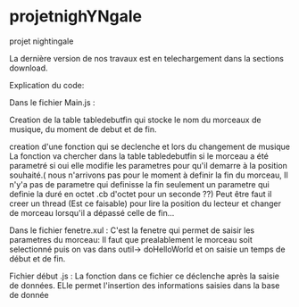 projetnighYNgale
================

projet nightingale


La dernière version de nos travaux est en telechargement dans la sections download.


Explication du code:

Dans le fichier Main.js :

Creation de la table tabledebutfin qui stocke le nom du morceaux de musique, du moment de debut et de fin.

creation d'une fonction qui se declenche et lors du changement de musique
La fonction va chercher dans la table tabledebutfin si le morceau a été parametré si oui elle modifie les parametres pour
qu'il demarre à la position souhaité.( nous n'arrivons pas pour le moment à definir la fin du morceau, Il n'y'a pas de parametre
qui definisse la fin seulement un parametre qui definie la duré en octet .cb d'octet pour un seconde ??)
Peut être faut il creer un thread (Est ce faisable) pour lire la position du lecteur et changer de morceau lorsqu'il a dépassé celle de fin...


Dans le fichier fenetre.xul :
C'est la fenetre qui permet de saisir les parametres du morceau:
Il faut que prealablement le morceau soit selectionné puis on vas dans outil-> doHelloWorld et on saisie un temps de début et de fin.


Fichier début .js :
La fonction dans ce fichier ce déclenche après la saisie de données. ELle permet l'insertion des informations saisies dans la base de donnée






